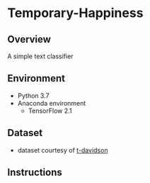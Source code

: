 # Temporary-Happiness
## Overview
A simple text classifier

## Environment
* Python 3.7
* Anaconda environment
  * TensorFlow 2.1

## Dataset
* dataset courtesy of [t-davidson](https://github.com/t-davidson/hate-speech-and-offensive-language/tree/master/data)

## Instructions
